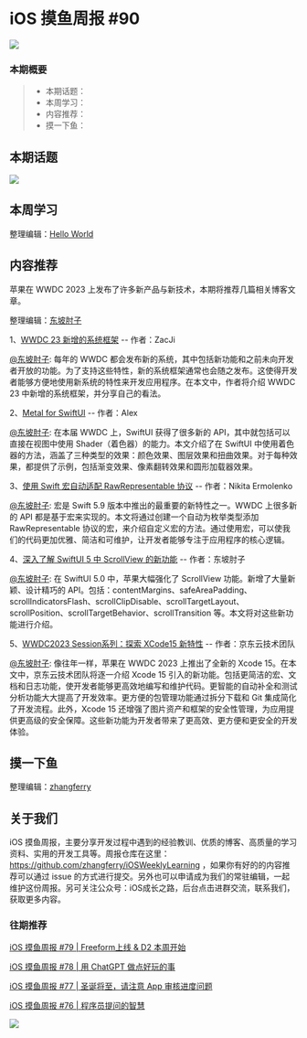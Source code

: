 # iOS 摸鱼周报 #90

![](https://cdn.zhangferry.com/Images/moyu_weekly_cover.jpeg)

### 本期概要

> * 本期话题：
> * 本周学习：
> * 内容推荐：
> * 摸一下鱼：

## 本期话题

![](https://cdn.zhangferry.com/Images/85-ios16-ipados16.png)

## 本周学习

整理编辑：[Hello World](https://juejin.cn/user/2999123453164605/posts)



## 内容推荐

苹果在 WWDC 2023 上发布了许多新产品与新技术，本期将推荐几篇相关博客文章。

整理编辑：[东坡肘子](https://www.fatbobman.com/)

1、[WWDC 23 新增的系统框架](https://juejin.cn/post/7243352406132981797 "WWDC 23 新增的系统框架") -- 作者：ZacJi

[@东坡肘子](https://www.fatbobman.com/): 每年的 WWDC 都会发布新的系统，其中包括新功能和之前未向开发者开放的功能。为了支持这些特性，新的系统框架通常也会随之发布。这使得开发者能够方便地使用新系统的特性来开发应用程序。在本文中，作者将介绍 WWDC 23 中新增的系统框架，并分享自己的看法。

2、[Metal for SwiftUI](https://alexanderlogan.co.uk/blog/wwdc23/09-metal "Metal for SwiftUI") -- 作者：Alex

[@东坡肘子](https://www.fatbobman.com/): 在本届 WWDC 上，SwiftUI 获得了很多新的 API，其中就包括可以直接在视图中使用 Shader（着色器）的能力。本文介绍了在 SwiftUI 中使用着色器的方法，涵盖了三种类型的效果：颜色效果、图层效果和扭曲效果。对于每种效果，都提供了示例，包括渐变效果、像素翻转效果和圆形加载器效果。

3、[使用 Swift 宏自动适配 RawRepresentable 协议](https://otbivnoe.ru/2023/06/13/Automating-RawRepresentable-Conformance-with-Swift-Macros.html "使用 Swift 宏自动适配 RawRepresentable 协议") -- 作者：Nikita Ermolenko

[@东坡肘子](https://www.fatbobman.com/): 宏是 Swift 5.9 版本中推出的最重要的新特性之一。WWDC 上很多新的 API 都是基于宏来实现的。本文将通过创建一个自动为枚举类型添加 RawRepresentable 协议的宏，来介绍自定义宏的方法。通过使用宏，可以使我们的代码更加优雅、简洁和可维护，让开发者能够专注于应用程序的核心逻辑。

4、[深入了解 SwiftUI 5 中 ScrollView 的新功能](https://www.fatbobman.com/posts/new-features-of-ScrollView-in-SwiftUI5/ "深入了解 SwiftUI 5 中 ScrollView 的新功能") -- 作者：东坡肘子

[@东坡肘子](https://www.fatbobman.com/): 在 SwiftUI 5.0 中，苹果大幅强化了 ScrollView 功能。新增了大量新颖、设计精巧的 API。包括：contentMargins、safeAreaPadding、scrollIndicatorsFlash、scrollClipDisable、scrollTargetLayout、scrollPosition、scrollTargetBehavior、scrollTransition 等。本文将对这些新功能进行介绍。

5、[WWDC2023 Session系列：探索 XCode15 新特性](https://juejin.cn/post/7244561312709558330 "WWDC2023 Session系列：探索 XCode15 新特性") -- 作者：京东云技术团队

[@东坡肘子](https://www.fatbobman.com/): 像往年一样，苹果在 WWDC 2023 上推出了全新的 Xcode 15。在本文中，京东云技术团队将逐一介绍 Xcode 15 引入的新功能。包括更简洁的宏、文档和日志功能，使开发者能够更高效地编写和维护代码。更智能的自动补全和测试分析功能大大提高了开发效率。更方便的包管理功能通过拆分下载和 Git 集成简化了开发流程。此外，Xcode 15 还增强了图片资产和框架的安全性管理，为应用提供更高级的安全保障。这些新功能为开发者带来了更高效、更方便和更安全的开发体验。



## 摸一下鱼

整理编辑：[zhangferry](https://zhangferry.com)



## 关于我们

iOS 摸鱼周报，主要分享开发过程中遇到的经验教训、优质的博客、高质量的学习资料、实用的开发工具等。周报仓库在这里：https://github.com/zhangferry/iOSWeeklyLearning ，如果你有好的的内容推荐可以通过 issue 的方式进行提交。另外也可以申请成为我们的常驻编辑，一起维护这份周报。另可关注公众号：iOS成长之路，后台点击进群交流，联系我们，获取更多内容。

### 往期推荐

[iOS 摸鱼周报 #79 | Freeform上线 & D2 本周开始](https://mp.weixin.qq.com/s/HdEhmXt60853tzM6xiVUwA)

[iOS 摸鱼周报 #78 |  用 ChatGPT 做点好玩的事 ](https://mp.weixin.qq.com/s/27J4NguYRsxYWmff_6iDcg)

[iOS 摸鱼周报 #77 | 圣诞将至，请注意 App 审核进度问题](https://mp.weixin.qq.com/s/yYdGO1kRcwQJ3-z-aavHYA)

[iOS 摸鱼周报 #76 | 程序员提问的智慧](https://mp.weixin.qq.com/s/5chb-a9u7VMdLis1FG6B6Q)

![](https://cdn.zhangferry.com/Images/WechatIMG384.jpeg)
